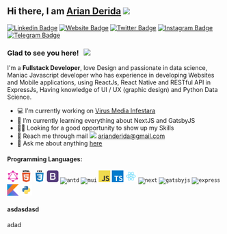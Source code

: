 ## Hi there, I am [Arian Derida](https://derida23.github.io/me) <a href="https://derida23.github.io/me"><img src="https://media.giphy.com/media/hvRJCLFzcasrR4ia7z/giphy.gif" width="25px"></a>

[![Linkedin Badge](https://img.shields.io/badge/-LinkedIn-0e76a8?style=flat-square&logo=Linkedin&logoColor=white)](https://linkedin.com/in/arianderida)
[![Website Badge](https://img.shields.io/badge/Website-3b5998?style=flat-square&logo=google-chrome&logoColor=white)](https://derida23.github.io/me)
[![Twitter Badge](https://img.shields.io/badge/-Twitter-00acee?style=flat-square&logo=Twitter&logoColor=white)](https://twitter.com/arianderida)
[![Instagram Badge](https://img.shields.io/badge/-Instagram-e4405f?style=flat-square&logo=Instagram&logoColor=white)](https://instagram.com/arianderida/)
[![Telegram Badge](https://img.shields.io/badge/-Telegram-0088cc?style=flat-square&logo=Telegram&logoColor=white)](https://t.me/arianderida)

### Glad to see you here! &nbsp; ![](https://visitor-badge.glitch.me/badge?page_id=iampavangandhi.iampavangandhi&style=flat-square&color=252525)

I'm a <b>Fullstack Developer</b>, love Design and passionate in data science, Maniac Javascript developer who has experience in developing Websites and Mobile applications, using ReactJs, React Native and RESTful API in ExpressJs, Having knowledge of UI / UX (graphic design) and Python Data Science. 

- :computer: I’m currently working on [Virus Media Infestara](https://virus.co.id/)
- :open_book: I’m currently learning everything about NextJS and GatsbyJS
- :ok_man: Looking for a good opportunity to show up my Skills
- :e-mail: Reach me through mail <a href="https://gmail.com/"> <img src="https://camo.githubusercontent.com/9f8403b6cb58d427fe1fcaafdf1cf00299d0bf2ef53b14a5e32e66ccf657876d/68747470733a2f2f63646e2e737667706f726e2e636f6d2f6c6f676f732f676f6f676c652d676d61696c2e737667" width="17px"></a> arianderida@gmail.com
- :speech_balloon: Ask me about anything [here](https://github.com/Derida23/derida23/issues)

#### Programming Languages:

<code><img height="27" src="https://raw.githubusercontent.com/github/explore/80688e429a7d4ef2fca1e82350fe8e3517d3494d/topics/graphql/graphql.png" alt="graphql"></code>
<code><img height="27" src="https://raw.githubusercontent.com/github/explore/80688e429a7d4ef2fca1e82350fe8e3517d3494d/topics/html/html.png" alt="html"></code>
<code><img height="27" src="https://raw.githubusercontent.com/github/explore/80688e429a7d4ef2fca1e82350fe8e3517d3494d/topics/css/css.png" alt="css"></code>
<code><img height="27" src="https://raw.githubusercontent.com/github/explore/80688e429a7d4ef2fca1e82350fe8e3517d3494d/topics/bootstrap/bootstrap.png" alt="bs"></code>
<code><img height="27" src="https://camo.githubusercontent.com/363242675617648bfbedd1610f89ac28df0f9e1bac8749d83109fafdf8524fff/68747470733a2f2f67772e616c697061796f626a656374732e636f6d2f7a6f732f726d73706f7274616c2f4b4470677667754d704766716148506a6963524b2e737667" alt="antd"></code>
<code><img height="27" src="https://camo.githubusercontent.com/58423e406b227112756822122631d9eca5ab83334a6f0d8f2a6305b086815747/68747470733a2f2f6d6174657269616c2d75692e636f6d2f7374617469632f6c6f676f2e737667" alt="mui"></code>
<code><img height="27" src="https://raw.githubusercontent.com/github/explore/80688e429a7d4ef2fca1e82350fe8e3517d3494d/topics/javascript/javascript.png" alt="js"></code>
<code><img height="27" src="https://raw.githubusercontent.com/github/explore/80688e429a7d4ef2fca1e82350fe8e3517d3494d/topics/typescript/typescript.png" alt="tsx"></code>
<code><img height="27" src="https://raw.githubusercontent.com/github/explore/80688e429a7d4ef2fca1e82350fe8e3517d3494d/topics/react/react.png" alt="react"></code>
<code><img height="27" src="https://camo.githubusercontent.com/92ec9eb7eeab7db4f5919e3205918918c42e6772562afb4112a2909c1aaaa875/68747470733a2f2f6173736574732e76657263656c2e636f6d2f696d6167652f75706c6f61642f76313630373535343338352f7265706f7369746f726965732f6e6578742d6a732f6e6578742d6c6f676f2e706e67" alt="next"></code>
<code><img height="27" src="https://camo.githubusercontent.com/b0972dd62bbf6ee0e28ed0ebceb48427a481568caeeb639066b23c754f0c60e5/68747470733a2f2f7777772e6761747362796a732e636f6d2f4761747362792d4d6f6e6f6772616d2e737667" alt="gatsbyjs"></code>
<code><img height="27" src="https://user-images.githubusercontent.com/11978772/40430986-a0eb7b92-5e63-11e8-80eb-43fe07f664a6.png" alt="express"></code>
<code><img height="27" src="https://raw.githubusercontent.com/github/explore/80688e429a7d4ef2fca1e82350fe8e3517d3494d/topics/kotlin/kotlin.png" alt="kotlin"></code>
<code><img height="27" src="https://raw.githubusercontent.com/github/explore/80688e429a7d4ef2fca1e82350fe8e3517d3494d/topics/python/python.png" alt="python"></code>

#### asdasdasd  
adad
